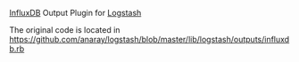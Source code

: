 [InfluxDB](http://influxdb.org/) Output Plugin for [Logstash](http://logstash.net/)

The original code is located in https://github.com/anaray/logstash/blob/master/lib/logstash/outputs/influxdb.rb
